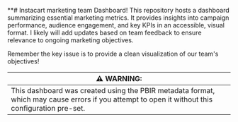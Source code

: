 **# Instacart marketing team Dashboard!
This repository hosts a dashboard summarizing essential marketing metrics. It provides insights into campaign performance, audience engagement, and key KPIs in an accessible, visual format. I likely will add updates based on team feedback to ensure relevance to ongoing marketing objectives.

Remember the key issue is to provide a clean visualization of our team's objectives!

|**⚠️ WARNING:** |
|----------------|
|This dashboard was created using the PBIR metadata format, which may cause errors if you attempt to open it without this configuration pre-set.|
